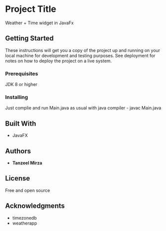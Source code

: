 # Project Title

Weather + Time widget in JavaFx 

## Getting Started

These instructions will get you a copy of the project up and running on your local machine for development and testing purposes. See deployment for notes on how to deploy the project on a live system.

### Prerequisites

JDK 8 or higher

### Installing

Just complie and run Main.java as usual with java compiler - javac Main.java


## Built With

* JavaFX

## Authors

* **Tanzeel Mirza**

## License

Free and open source

## Acknowledgments

* timezonedb
* weatherapp
